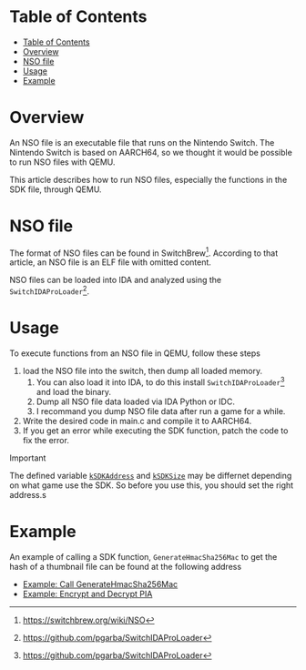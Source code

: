# Table of Contents
- [Table of Contents](#table-of-contents)
- [Overview](#overview)
- [NSO file](#nso-file)
- [Usage](#usage)
- [Example](#example)


# Overview

An NSO file is an executable file that runs on the Nintendo Switch. The Nintendo Switch is based on AARCH64, so we thought it would be possible to run NSO files with QEMU. 

This article describes how to run NSO files, especially the functions in the SDK file, through QEMU.

# NSO file

The format of NSO files can be found in SwitchBrew[^1]. According to that article, an NSO file is an ELF file with omitted content. 

NSO files can be loaded into IDA and analyzed using the `SwitchIDAProLoader`[^2].

# Usage

To execute functions from an NSO file in QEMU, follow these steps

1. load the NSO file into the switch, then dump all loaded memory.
    1. You can also load it into IDA, to do this install `SwitchIDAProLoader`[^2] and load the binary.
    2. Dump all NSO file data loaded via IDA Python or IDC.
    3. I recommand you dump NSO file data after run a game for a while.
2. Write the desired code in main.c and compile it to AARCH64.
3. If you get an error while executing the SDK function, patch the code to fix the error.

> [!IMPORTANT]
> The defined variable [`kSDKAddress`](./src/src/sdk.h) and [`kSDKSize`](./src/src/sdk.h) may be differnet depending on what game use the SDK.
> So before you use this, you should set the right address.s

# Example

An example of calling a SDK function, `GenerateHmacSha256Mac` to get the hash of a thumbnail file can be found at the following address

- [Example: Call GenerateHmacSha256Mac](./src/example/GenerateHmacSha256Mac/)
- [Example: Encrypt and Decrypt PIA](./src/example/EncryptAndDecryptPIA/)

[^1]: https://switchbrew.org/wiki/NSO
[^2]: https://github.com/pgarba/SwitchIDAProLoader
